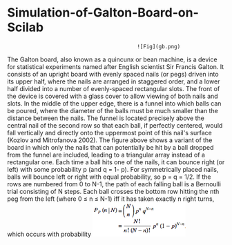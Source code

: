 # Simulation-of-Galton-Board-on-Scilab

                                              ![Fig](gb.png)
The Galton board, also known as a quincunx or bean machine, is a device for statistical experiments named after English scientist Sir Francis Galton. It consists of an upright board with evenly spaced nails (or pegs) driven into its upper half, where the nails are arranged in staggered order, and a lower half divided into a number of evenly-spaced rectangular slots. The front of the device is covered with a glass cover to allow viewing of both nails and slots. In the middle of the upper edge, there is a funnel into which balls can be poured, where the diameter of the balls must be much smaller than the distance between the nails. The funnel is located precisely above the central nail of the second row so that each ball, if perfectly centered, would fall vertically and directly onto the uppermost point of this nail's surface (Kozlov and Mitrofanova 2002). The figure above shows a variant of the board in which only the nails that can potentially be hit by a ball dropped from the funnel are included, leading to a triangular array instead of a rectangular one. 
	Each time a ball hits one of the nails, it can bounce right (or left) with some probability p (and q = 1- p). For symmetrically placed nails, balls will bounce left or right with equal probability, so p = q = 1/2. If the rows are numbered from 0 to N-1, the path of each falling ball is a Bernoulli trial consisting of N steps. Each ball crosses the bottom row hitting the nth peg from the left (where 0 ≤ n ≤ N-1) iff it has taken exactly n right turns, which occurs with probability 
                                              ![Fig](bd.png)
                                              
